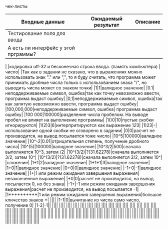 чек-листы

| Входные данные |  Ожидаемый результат |  Описание | 
| -------------- | -------------------- | --------- |
|Тестирование поля для ввода |
|А есть ли интерфейс у этой прграммы? 
|
|кодировка utf-32 и бесконечная строка ввода. (память компьютера) 
|число|
|Так как в задании не сказано, что в выражениях можно использовать знак "." или ",", то я буду считать, что программа может принимать дробные числа 
только с использованием знака "/", но выводить числа может со знаком точки|
|1|1|валидное значение|
|0.1|неподдерживаемые символ, ошибка|так как точку невозможно ввести, программа выдаст ошибку|
|0,1|неподдерживаемые символ, ошибка|так как запятую невозможно ввести, программа выдаст ошибку|
|100,000,000|неподдерживаемые символ, ошибка| программа выдаст ошибку|
|100 000|100000|разделение числа пробелом. На выводе пробел не влияет на выполнение программы|
|1()0|10|пустые скобки игнорируются|
|1(2)3|6|интерпритируются как выражение 1*2*3|
|1)23|-|использование одной скобки не оговорено в задании|
|0|0|расчет не производится, на вывод посылается тоже число|
|10^5|100000|валидное значение|
|10^-2|0.01|отрицательная степень, получение дробного числа|
|10^(5)|100000|валидное значение|
|10^3/2|500|сначала выполняется 10^3, затем /2|
|10^(3/2)|?(31.62278)|сначала выполняется 3/2, затем 10^|
|10^(3/2)|?(31.62278)|сначала выполняется 3/2, затем 10^|
|сложение|
|1+1|2|валидное значение|
|1+1+1|3|валидное значение|
|1+0|1|валидное значение|
|0+0|0|валидное значение|
|-1+0|-1|валидное значение|
|1+|1 или режим ожидания завершения выражения|незаконченное выражение|
|+0|0|расчет не производится, на вывод посылается 0, но без знака|
|-1+|-1 или режим ожидания завершения выражения|расчет не производится, на вывод посылается -1|
|1++++++++++|1 или режим ожидания завершения выражения|большое кличество знаков +|
||||
|1-1|0|вычитание из числа само число, получение 0|
|1-2|-1||
||||
||||
||||
||||
||||
||||
||||
||||
||||
||||
||||
||||
||||
||||
||||
||||
||||
||||
||||
||||
||||
||||
||||
||||
||||
||||
||||
||||
||||
||||
||||
||||
||||
||||
||||
||||
||||
||||
||||
||||
||||
||||
||||
||||
||||
||||
||||
||||
||||
||||
||||
||||
||||
||||
||||
||||
||||
||||
||||
||||
||||
||||
||||
||||

